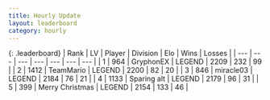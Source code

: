 ```yaml
---
title: Hourly Update
layout: leaderboard
category: hourly
---
```


{: .leaderboard}
| Rank | LV | Player | Division | Elo | Wins | Losses |
| --- | --- | --- | --- | --- | --- | --- |
| <span data-change="0">1</span> | 964 | <span title="ID: 315148">GryphonEX</span> | LEGEND | <span data-change="16">2209</span> | <span data-change="3">232</span> | <span data-change="0">99</span> |
| <span data-change="0">2</span> | 1412 | <span title="ID: 164871">TeamMario</span> | LEGEND | <span data-change="13">2200</span> | <span data-change="6">82</span> | <span data-change="1">20</span> |
| <span data-change="0">3</span> | 846 | <span title="ID: 416373">miracle03</span> | LEGEND | <span data-change="0">2184</span> | <span data-change="0">76</span> | <span data-change="0">21</span> |
| <span data-change="0">4</span> | 1133 | <span title="ID: 203132">Sparing alt</span> | LEGEND | <span data-change="0">2179</span> | <span data-change="0">96</span> | <span data-change="0">31</span> |
| <span data-change="0">5</span> | 399 | <span title="ID: 382502">Merry Christmas</span> | LEGEND | <span data-change="0">2154</span> | <span data-change="0">133</span> | <span data-change="0">46</span> |